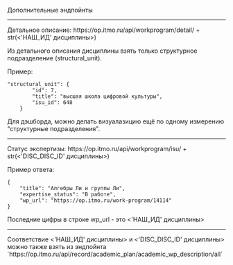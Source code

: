 Дополнительные эндпойнты
<hr>
Детальное описание:
https://op.itmo.ru/api/workprogram/detail/ + str(<'НАШ_ИД' дисциплины>)

Из детального описания дисциплины взять только структурное подразделение (structural_unit).

Пример:
```
"structural_unit": {
        "id": 7,
        "title": "высшая школа цифровой культуры",
        "isu_id": 648
    }
```

Для дэшборда, можно делать визуалазицию ещё по одному измерению "структурные подразделения".

<hr>
Статус экспертизы:
https://op.itmo.ru/api/workprogram/isu/ + str(<'DISC_DISC_ID' дисциплины>)

Пример ответа:
```
{
    "title": "Алгебры Ли и группы Ли",
    "expertise_status": "В работе",
    "wp_url": "https://op.itmo.ru/work-program/14114"
}
```

Последние цифры в строке wp_url - это <'НАШ_ИД' дисциплины>
<hr>
Соответствие <'НАШ_ИД' дисциплины> и <'DISC_DISC_ID' дисциплины> можно также взять из эндпойнта 
`https://op.itmo.ru/api/record/academic_plan/academic_wp_description/all`
